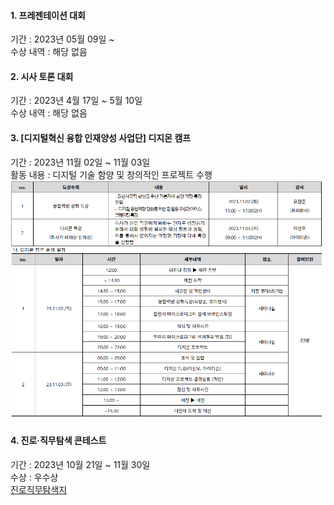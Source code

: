 #### 1. 프레젠테이션 대회
기간 : 2023년 05월 09일 ~ \
수상 내역 : 해당 없음

#### 2. 시사 토론 대회
기간 : 2023년 4월 17일 ~ 5월 10일\
수상 내역 : 해당 없음

#### 3. [디지털혁신 융합 인재양성 사업단] 디지몬 캠프
기간 : 2023년 11월 02일 ~ 11월 03일\
활동 내용 : 디지털 기술 함양 및 창의적인 프로젝트 수행
![디지몬 캠프 일정표](https://github.com/shinAh23/DJU/blob/main/2023/image.png)

#### 4. 진로·직무탐색 콘테스트
기간 : 2023년 10월 21일 ~ 11월 30일 \
수상 : 우수상\
[진로직무탐색지](https://github.com/shinAh23/DJU/blob/main/2023/%5B20231773%5D%20%EB%82%98%EB%A7%8C%EC%9D%98%EC%A7%84%EB%A1%9C%EC%A7%81%EB%AC%B4%ED%83%90%EC%83%89%EC%A7%80_%EA%B9%80%EC%8B%A0%EC%95%84(%EC%A0%95%EB%B3%B4%EB%B3%B4%EC%95%88%ED%95%99%EA%B3%BC).hwp)
